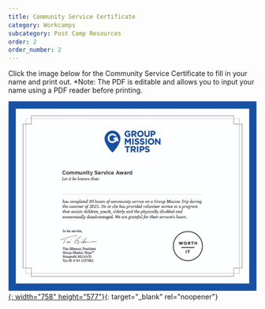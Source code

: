 ```yaml
---
title: Community Service Certificate
category: Workcamps
subcategory: Post Camp Resources
order: 2
order_number: 2
---
```


Click the image below for the Community Service Certificate to fill in your name and print out. \*Note: The PDF is editable and allows you to input your name using a PDF reader before printing.

[![](/uploads/gmt-cert-2021.jpg){: width="758" height="577"}](https://groupcares-my.sharepoint.com/:b:/g/personal/admin_groupcares_org/Ed9SFqsTRItMqNPtbzVHwKoBf41MfN9Lhye2MJX0PgH6Wg?e=XfhG5h){: target="_blank" rel="noopener"}
